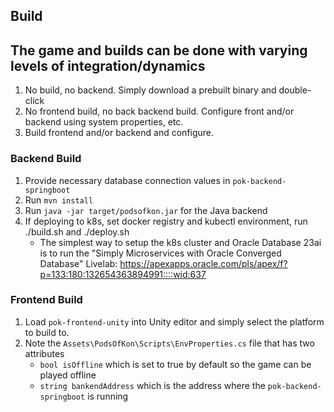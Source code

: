 ## Build

## The game and builds can be done with varying levels of integration/dynamics

1. No build, no backend. Simply download a prebuilt binary and double-click
2. No frontend build, no back backend build. Configure front and/or backend using system properties, etc.
3. Build frontend and/or backend and configure.


### Backend Build

1. Provide necessary database connection values in `pok-backend-springboot`
2. Run `mvn install` 
3. Run `java -jar target/podsofkon.jar` for the Java backend
4. If deploying to k8s, set docker registry and kubectl environment, run ./build.sh and ./deploy.sh
    - The simplest way to setup the k8s cluster and Oracle Database 23ai is to run the "Simply Microservices with Oracle Converged Database" Livelab: https://apexapps.oracle.com/pls/apex/f?p=133:180:132654363894991::::wid:637

### Frontend Build

1. Load `pok-frontend-unity` into Unity editor and simply select the platform to build to. 
2. Note the `Assets\PodsOfKon\Scripts\EnvProperties.cs` file that has two attributes
    - `bool isOffline` which is set to true by default so the game can be played offline
    - `string bankendAddress` which is the address where the `pok-backend-springboot` is running
